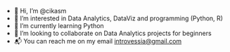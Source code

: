 - 👋 Hi, I’m @cikasm
- 👀 I’m interested in Data Analytics, DataViz and programming (Python, R)
- 🌱 I’m currently learning Python
- 💞️ I’m looking to collaborate on Data Analytics projects for beginners
- 📬 You can reach me on my email introvessia@gmail.com

<!---
cikasm/cikasm is a ✨ special ✨ repository because its `README.md` (this file) appears on your GitHub profile.
You can click the Preview link to take a look at your changes.
--->
